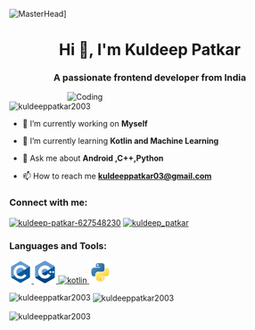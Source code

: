 ![MasterHead](https://firebasestorage.googleapis.com/v0/b/flexi-coding.appspot.com/o/dempgi7-520f8d5f-63d4-4453-8822-dbc149ae27f8.gif?alt=media&token=91c0c7b2-93c3-4029-b011-1a8703c5730d)]
<h1 align="center">Hi 👋, I'm Kuldeep Patkar</h1>
<h3 align="center">A passionate frontend developer from India</h3>
<img align="right" alt="Coding" width="400" src="https://user-images.githubusercontent.com/93570267/158133428-9fa828ff-ceab-460b-aa48-5dc42b8954df.gif">


<p align="left"> <img src="https://komarev.com/ghpvc/?username=kuldeeppatkar2003&label=Profile%20views&color=0e75b6&style=flat" alt="kuldeeppatkar2003" /> </p>

- 🔭 I’m currently working on **Myself**

- 🌱 I’m currently learning **Kotlin and Machine Learning**

- 💬 Ask me about **Android ,C++,Python**

- 📫 How to reach me **kuldeeppatkar03@gmail.com**

<h3 align="left">Connect with me:</h3>
<p align="left">
<a href="https://linkedin.com/in/kuldeep-patkar-627548230" target="blank"><img align="center" src="https://raw.githubusercontent.com/rahuldkjain/github-profile-readme-generator/master/src/images/icons/Social/linked-in-alt.svg" alt="kuldeep-patkar-627548230" height="30" width="40" /></a>
<a href="https://instagram.com/kuldeep_patkar" target="blank"><img align="center" src="https://raw.githubusercontent.com/rahuldkjain/github-profile-readme-generator/master/src/images/icons/Social/instagram.svg" alt="kuldeep_patkar" height="30" width="40" /></a>
</p>

<h3 align="left">Languages and Tools:</h3>
<p align="left"> <a href="https://www.cprogramming.com/" target="_blank" rel="noreferrer"> <img src="https://raw.githubusercontent.com/devicons/devicon/master/icons/c/c-original.svg" alt="c" width="40" height="40"/> </a> <a href="https://www.w3schools.com/cpp/" target="_blank" rel="noreferrer"> <img src="https://raw.githubusercontent.com/devicons/devicon/master/icons/cplusplus/cplusplus-original.svg" alt="cplusplus" width="40" height="40"/> </a> <a href="https://kotlinlang.org" target="_blank" rel="noreferrer"> <img src="https://www.vectorlogo.zone/logos/kotlinlang/kotlinlang-icon.svg" alt="kotlin" width="40" height="40"/> </a> <a href="https://www.python.org" target="_blank" rel="noreferrer"> <img src="https://raw.githubusercontent.com/devicons/devicon/master/icons/python/python-original.svg" alt="python" width="40" height="40"/> </a> </p>

<p><img align="left" src="https://github-readme-stats.vercel.app/api/top-langs?username=kuldeeppatkar2003&show_icons=true&locale=en&layout=compact" alt="kuldeeppatkar2003" /></p>

<p>&nbsp;<img align="center" src="https://github-readme-stats.vercel.app/api?username=kuldeeppatkar2003&show_icons=true&locale=en" alt="kuldeeppatkar2003" /></p>

<p><img align="center" src="https://github-readme-streak-stats.herokuapp.com/?user=kuldeeppatkar2003&" alt="kuldeeppatkar2003" /></p>
